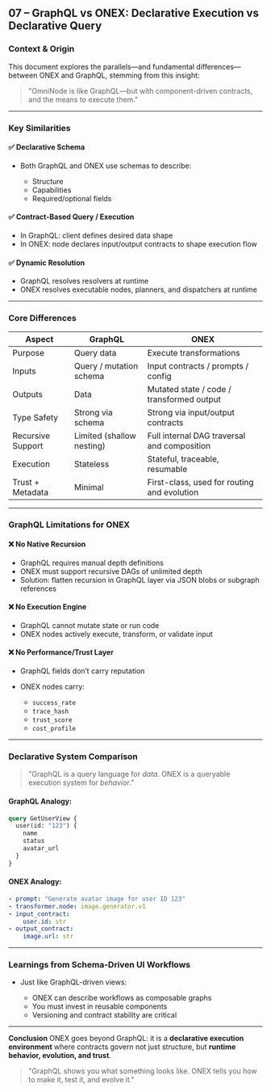 ## 07 – GraphQL vs ONEX: Declarative Execution vs Declarative Query

### Context & Origin

This document explores the parallels—and fundamental differences—between ONEX and GraphQL, stemming from this insight:

> "OmniNode is like GraphQL—but with component-driven contracts, and the means to execute them."

---

### Key Similarities

#### ✅ Declarative Schema

* Both GraphQL and ONEX use schemas to describe:

  * Structure
  * Capabilities
  * Required/optional fields

#### ✅ Contract-Based Query / Execution

* In GraphQL: client defines desired data shape
* In ONEX: node declares input/output contracts to shape execution flow

#### ✅ Dynamic Resolution

* GraphQL resolves resolvers at runtime
* ONEX resolves executable nodes, planners, and dispatchers at runtime

---

### Core Differences

| Aspect            | GraphQL                   | ONEX                                        |
| ----------------- | ------------------------- | ------------------------------------------- |
| Purpose           | Query data                | Execute transformations                     |
| Inputs            | Query / mutation schema   | Input contracts / prompts / config          |
| Outputs           | Data                      | Mutated state / code / transformed output   |
| Type Safety       | Strong via schema         | Strong via input/output contracts           |
| Recursive Support | Limited (shallow nesting) | Full internal DAG traversal and composition |
| Execution         | Stateless                 | Stateful, traceable, resumable              |
| Trust + Metadata  | Minimal                   | First-class, used for routing and evolution |

---

### GraphQL Limitations for ONEX

#### ❌ No Native Recursion

* GraphQL requires manual depth definitions
* ONEX must support recursive DAGs of unlimited depth
* Solution: flatten recursion in GraphQL layer via JSON blobs or subgraph references

#### ❌ No Execution Engine

* GraphQL cannot mutate state or run code
* ONEX nodes actively execute, transform, or validate input

#### ❌ No Performance/Trust Layer

* GraphQL fields don’t carry reputation
* ONEX nodes carry:

  * `success_rate`
  * `trace_hash`
  * `trust_score`
  * `cost_profile`

---

### Declarative System Comparison

> "GraphQL is a query language for *data*. ONEX is a queryable execution system for *behavior*."

#### GraphQL Analogy:

```graphql
query GetUserView {
  user(id: "123") {
    name
    status
    avatar_url
  }
}
```

#### ONEX Analogy:

```yaml
- prompt: "Generate avatar image for user ID 123"
- transformer.node: image.generator.v1
- input_contract:
    user.id: str
- output_contract:
    image.url: str
```

---

### Learnings from Schema-Driven UI Workflows

* Just like GraphQL-driven views:

  * ONEX can describe workflows as composable graphs
  * You must invest in reusable components
  * Versioning and contract stability are critical

---

**Conclusion**
ONEX goes beyond GraphQL: it is a **declarative execution environment** where contracts govern not just structure, but **runtime behavior, evolution, and trust**.

> "GraphQL shows you what something looks like. ONEX tells you how to make it, test it, and evolve it."

